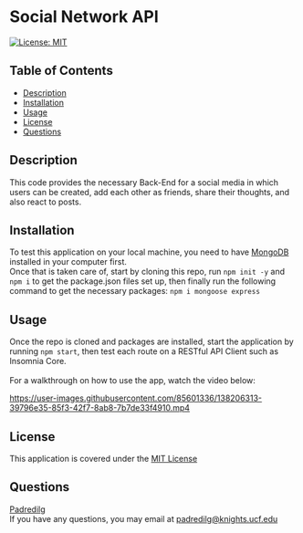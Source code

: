 # Social Network API
<a href='https://opensource.org/licenses/MIT'>[![License: MIT](https://img.shields.io/badge/License-MIT-yellow.svg)](https://opensource.org/licenses/MIT)</a>
  
## Table of Contents
 - [Description](#Description)</br>
 - [Installation](#Installation)</br>
 - [Usage](#Usage)</br>
 - [License](#License)</br>
 - [Questions](#Questions)

## Description
This code provides the necessary Back-End for a social media in which users can be created, add each other as friends, share their thoughts, and also react to posts.

## Installation
To test this application on your local machine, you need to have [MongoDB](https://www.mongodb.com/try/download/community) installed in your computer first. </br>
Once that is taken care of, start by cloning this repo, run `npm init -y` and `npm i` to get the package.json files set up, then finally run the following command to get the necessary packages: `npm i mongoose express`

## Usage
Once the repo is cloned and packages are installed, start the application by running `npm start`, then test each route on a RESTful API Client such as Insomnia Core. </br></br>
For a walkthrough on how to use the app, watch the video below:</br>

https://user-images.githubusercontent.com/85601336/138206313-39796e35-85f3-42f7-8ab8-7b7de33f4910.mp4

## License
This application is covered under the <a href='https://opensource.org/licenses/MIT'>MIT License</a>

## Questions
<a href='https://github.com/Padredilg'>Padredilg</a></br>
If you have any questions, you may email at padredilg@knights.ucf.edu

